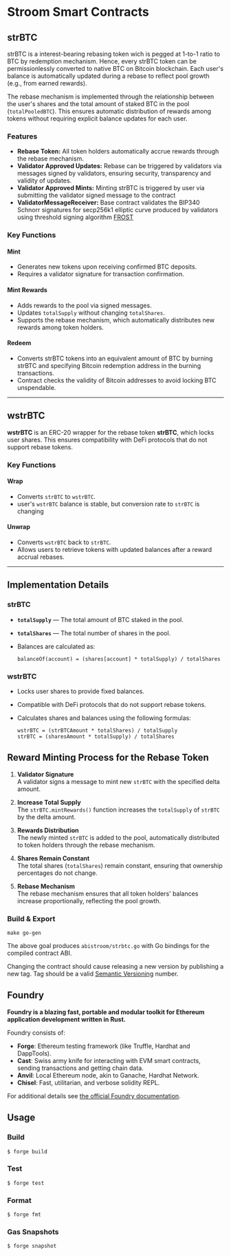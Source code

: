 # Stroom Smart Contracts

## strBTC

strBTC is a interest-bearing rebasing token wich is pegged at 1-to-1 ratio to BTC by redemption mechanism. Hence, every strBTC token can be permissionlessly converted to native BTC on Bitcoin blockchain. Each user's balance is automatically updated during a rebase to reflect pool growth (e.g., from earned rewards).

The rebase mechanism is implemented through the relationship between the user's shares and the total amount of staked BTC in the pool (`totalPooledBTC`). This ensures automatic distribution of rewards among tokens without requiring explicit balance updates for each user.

### Features

- **Rebase Token:** All token holders automatically accrue rewards through the rebase mechanism.
- **Validator Approved Updates:** Rebase can be triggered by validators via messages signed by validators, ensuring security, transparency and validity of updates.
- **Validator Approved Mints:** Minting strBTC is triggered by user via submitting the validator signed message to the contract
- **ValidatorMessageReceiver:** Base contract validates the BIP340 Schnorr signatures for secp256k1 elliptic curve produced by validators using threshold signing algorithm [FROST](https://www.cryptohopper.com/news/frost-flexible-round-optimized-schnorr-threshold-signatures-4820)

### Key Functions

#### Mint

- Generates new tokens upon receiving confirmed BTC deposits.
- Requires a validator signature for transaction confirmation.

#### Mint Rewards

- Adds rewards to the pool via signed messages.
- Updates `totalSupply` without changing `totalShares`.
- Supports the rebase mechanism, which automatically distributes new rewards among token holders.

#### Redeem

- Converts strBTC tokens into an equivalent amount of BTC by burning strBTC and specifying Bitcoin redemption address in the burning transactions.
- Contract checks the validity of Bitcoin addresses to avoid locking BTC unspendable.

---

## wstrBTC

**wstrBTC** is an ERC-20 wrapper for the rebase token **strBTC**, which locks user shares. This ensures compatibility with DeFi protocols that do not support rebase tokens.

### Key Functions

#### Wrap

- Converts `strBTC` to `wstrBTC`.
- user's `wstrBTC` balance is stable, but conversion rate to `strBTC` is changing

#### Unwrap

- Converts `wstrBTC` back to `strBTC`.
- Allows users to retrieve tokens with updated balances after a reward accrual rebases.

---

## Implementation Details

### strBTC

- **`totalSupply`** — The total amount of BTC staked in the pool.
- **`totalShares`** — The total number of shares in the pool.
- Balances are calculated as:

    ```solidity
    balanceOf(account) = (shares[account] * totalSupply) / totalShares
    ```

### wstrBTC

- Locks user shares to provide fixed balances.
- Compatible with DeFi protocols that do not support rebase tokens.
- Calculates shares and balances using the following formulas:

    ```solidity
    wstrBTC = (strBTCAmount * totalShares) / totalSupply
    strBTC = (sharesAmount * totalSupply) / totalShares
    ```

## Reward Minting Process for the Rebase Token

1. **Validator Signature**  
   A validator signs a message to mint new `strBTC` with the specified delta amount.

2. **Increase Total Supply**  
   The `strBTC.mintRewards()` function increases the `totalSupply` of `strBTC` by the delta amount.

3. **Rewards Distribution**  
   The newly minted `strBTC` is added to the pool, automatically distributed to token holders through the rebase mechanism.

4. **Shares Remain Constant**  
   The total shares (`totalShares`) remain constant, ensuring that ownership percentages do not change.

5. **Rebase Mechanism**  
   The rebase mechanism ensures that all token holders' balances increase proportionally, reflecting the pool growth.


### Build & Export

```shell
make go-gen
```

The above goal produces `abistroom/strbtc.go` with Go bindings for the compiled contract ABI.

Changing the contract should cause releasing a new version by publishing a new tag.
Tag should be a valid [Semantic Versioning](https://semver.org/) number. 

## Foundry

**Foundry is a blazing fast, portable and modular toolkit for Ethereum application development written in Rust.**

Foundry consists of:

-   **Forge**: Ethereum testing framework (like Truffle, Hardhat and DappTools).
-   **Cast**: Swiss army knife for interacting with EVM smart contracts, sending transactions and getting chain data.
-   **Anvil**: Local Ethereum node, akin to Ganache, Hardhat Network.
-   **Chisel**: Fast, utilitarian, and verbose solidity REPL.

For additional details see [the official Foundry documentation](https://book.getfoundry.sh/).

## Usage

### Build

```shell
$ forge build
```

### Test

```shell
$ forge test
```

### Format

```shell
$ forge fmt
```

### Gas Snapshots

```shell
$ forge snapshot
```
